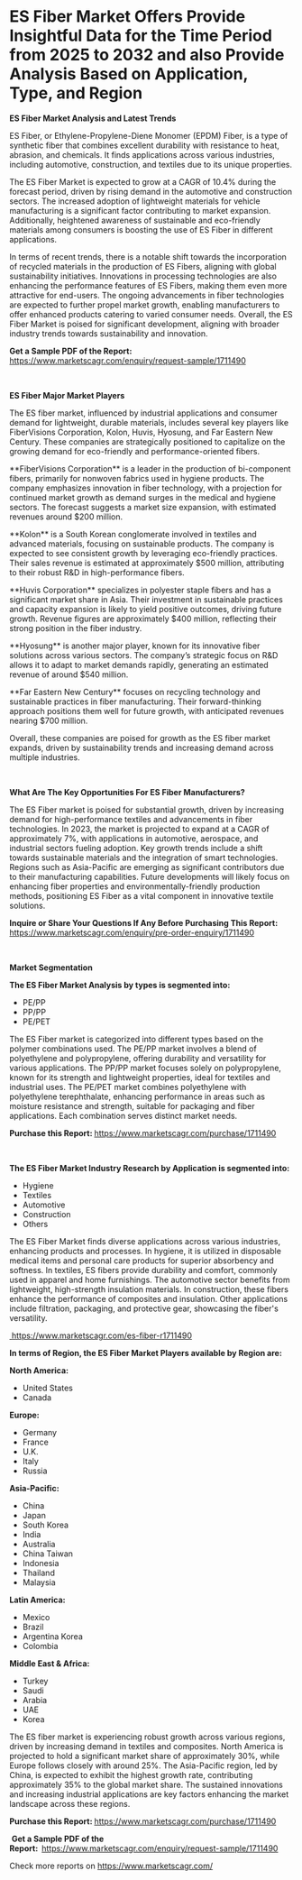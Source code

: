 <p><h1>ES Fiber Market Offers Provide Insightful Data for the Time Period from 2025 to 2032 and also Provide Analysis Based on Application, Type, and Region</h1></p><p><strong>ES Fiber Market Analysis and Latest Trends</strong></p>
<p><p>ES Fiber, or Ethylene-Propylene-Diene Monomer (EPDM) Fiber, is a type of synthetic fiber that combines excellent durability with resistance to heat, abrasion, and chemicals. It finds applications across various industries, including automotive, construction, and textiles due to its unique properties. </p><p>The ES Fiber Market is expected to grow at a CAGR of 10.4% during the forecast period, driven by rising demand in the automotive and construction sectors. The increased adoption of lightweight materials for vehicle manufacturing is a significant factor contributing to market expansion. Additionally, heightened awareness of sustainable and eco-friendly materials among consumers is boosting the use of ES Fiber in different applications.</p><p>In terms of recent trends, there is a notable shift towards the incorporation of recycled materials in the production of ES Fibers, aligning with global sustainability initiatives. Innovations in processing technologies are also enhancing the performance features of ES Fibers, making them even more attractive for end-users. The ongoing advancements in fiber technologies are expected to further propel market growth, enabling manufacturers to offer enhanced products catering to varied consumer needs. Overall, the ES Fiber Market is poised for significant development, aligning with broader industry trends towards sustainability and innovation.</p></p>
<p><strong>Get a Sample PDF of the Report:&nbsp;</strong> <a href="https://www.marketscagr.com/enquiry/request-sample/1711490?utm_campaign=2944&utm_medium=2&utm_source=Github&utm_content=ia&utm_term=27032025&utm_id=es-fiber">https://www.marketscagr.com/enquiry/request-sample/1711490</a></p>
<p>&nbsp;</p>
<p><strong>ES Fiber Major Market Players</strong></p>
<p><p>The ES fiber market, influenced by industrial applications and consumer demand for lightweight, durable materials, includes several key players like FiberVisions Corporation, Kolon, Huvis, Hyosung, and Far Eastern New Century. These companies are strategically positioned to capitalize on the growing demand for eco-friendly and performance-oriented fibers.</p><p>**FiberVisions Corporation** is a leader in the production of bi-component fibers, primarily for nonwoven fabrics used in hygiene products. The company emphasizes innovation in fiber technology, with a projection for continued market growth as demand surges in the medical and hygiene sectors. The forecast suggests a market size expansion, with estimated revenues around $200 million.</p><p>**Kolon** is a South Korean conglomerate involved in textiles and advanced materials, focusing on sustainable products. The company is expected to see consistent growth by leveraging eco-friendly practices. Their sales revenue is estimated at approximately $500 million, attributing to their robust R&D in high-performance fibers.</p><p>**Huvis Corporation** specializes in polyester staple fibers and has a significant market share in Asia. Their investment in sustainable practices and capacity expansion is likely to yield positive outcomes, driving future growth. Revenue figures are approximately $400 million, reflecting their strong position in the fiber industry.</p><p>**Hyosung** is another major player, known for its innovative fiber solutions across various sectors. The company’s strategic focus on R&D allows it to adapt to market demands rapidly, generating an estimated revenue of around $540 million.</p><p>**Far Eastern New Century** focuses on recycling technology and sustainable practices in fiber manufacturing. Their forward-thinking approach positions them well for future growth, with anticipated revenues nearing $700 million.</p><p>Overall, these companies are poised for growth as the ES fiber market expands, driven by sustainability trends and increasing demand across multiple industries.</p></p>
<p>&nbsp;</p>
<p><strong>What Are The Key Opportunities For ES Fiber Manufacturers?</strong></p>
<p><p>The ES Fiber market is poised for substantial growth, driven by increasing demand for high-performance textiles and advancements in fiber technologies. In 2023, the market is projected to expand at a CAGR of approximately 7%, with applications in automotive, aerospace, and industrial sectors fueling adoption. Key growth trends include a shift towards sustainable materials and the integration of smart technologies. Regions such as Asia-Pacific are emerging as significant contributors due to their manufacturing capabilities. Future developments will likely focus on enhancing fiber properties and environmentally-friendly production methods, positioning ES Fiber as a vital component in innovative textile solutions.</p></p>
<p><strong>Inquire or Share Your Questions If Any Before Purchasing This Report:</strong> <a href="https://www.marketscagr.com/enquiry/pre-order-enquiry/1711490?utm_campaign=2944&utm_medium=2&utm_source=Github&utm_content=ia&utm_term=27032025&utm_id=es-fiber">https://www.marketscagr.com/enquiry/pre-order-enquiry/1711490</a></p>
<p>&nbsp;</p>
<p><strong>Market Segmentation</strong></p>
<p><strong>The ES Fiber Market Analysis by types is segmented into:</strong></p>
<p><ul><li>PE/PP</li><li>PP/PP</li><li>PE/PET</li></ul></p>
<p><p>The ES Fiber market is categorized into different types based on the polymer combinations used. The PE/PP market involves a blend of polyethylene and polypropylene, offering durability and versatility for various applications. The PP/PP market focuses solely on polypropylene, known for its strength and lightweight properties, ideal for textiles and industrial uses. The PE/PET market combines polyethylene with polyethylene terephthalate, enhancing performance in areas such as moisture resistance and strength, suitable for packaging and fiber applications. Each combination serves distinct market needs.</p></p>
<p><strong>Purchase this Report:&nbsp;</strong><a href="https://www.marketscagr.com/purchase/1711490?utm_campaign=2944&utm_medium=2&utm_source=Github&utm_content=ia&utm_term=27032025&utm_id=es-fiber">https://www.marketscagr.com/purchase/1711490</a></p>
<p>&nbsp;</p>
<p><strong>The ES Fiber Market Industry Research by Application is segmented into:</strong></p>
<p><ul><li>Hygiene</li><li>Textiles</li><li>Automotive</li><li>Construction</li><li>Others</li></ul></p>
<p><p>The ES Fiber Market finds diverse applications across various industries, enhancing products and processes. In hygiene, it is utilized in disposable medical items and personal care products for superior absorbency and softness. In textiles, ES fibers provide durability and comfort, commonly used in apparel and home furnishings. The automotive sector benefits from lightweight, high-strength insulation materials. In construction, these fibers enhance the performance of composites and insulation. Other applications include filtration, packaging, and protective gear, showcasing the fiber's versatility.</p></p>
<p><a href="https://www.marketscagr.com/es-fiber-r1711490?utm_campaign=2944&utm_medium=2&utm_source=Github&utm_content=ia&utm_term=27032025&utm_id=es-fiber">&nbsp;https://www.marketscagr.com/es-fiber-r1711490</a></p>
<p><strong>In terms of Region, the ES Fiber Market Players available by Region are:</strong></p>
<p>
    <p> <strong> North America: </strong>
        <ul>
            <li>United States</li>
            <li>Canada</li>
        </ul>
        </p> 
    <p> <strong> Europe: </strong>
        <ul>
            <li>Germany</li>
            <li>France</li>
            <li>U.K.</li>
            <li>Italy</li>
            <li>Russia</li>
        </ul>
        </p> 
    <p> <strong> Asia-Pacific: </strong>
        <ul>
            <li>China</li>
            <li>Japan</li>
            <li>South Korea</li>
            <li>India</li>
            <li>Australia</li>
            <li>China Taiwan</li>
            <li>Indonesia</li>
            <li>Thailand</li>
            <li>Malaysia</li>
        </ul>
        </p> 
    <p> <strong> Latin America: </strong>
        <ul>
            <li>Mexico</li>
            <li>Brazil</li>
            <li>Argentina Korea</li>
            <li>Colombia</li>
        </ul>
        </p> 
    <p> <strong> Middle East & Africa: </strong>
        <ul>
            <li>Turkey</li>
            <li>Saudi</li>
            <li>Arabia</li>
            <li>UAE</li>
            <li>Korea</li>
        </ul>
    </p>
    </p>
<p><p>The ES fiber market is experiencing robust growth across various regions, driven by increasing demand in textiles and composites. North America is projected to hold a significant market share of approximately 30%, while Europe follows closely with around 25%. The Asia-Pacific region, led by China, is expected to exhibit the highest growth rate, contributing approximately 35% to the global market share. The sustained innovations and increasing industrial applications are key factors enhancing the market landscape across these regions.</p></p>
<p><strong>Purchase this Report: </strong><a href="https://www.marketscagr.com/purchase/1711490?utm_campaign=2944&utm_medium=2&utm_source=Github&utm_content=ia&utm_term=27032025&utm_id=es-fiber">https://www.marketscagr.com/purchase/1711490</a></p>
<p>&nbsp;<strong>Get a Sample PDF of the Report:&nbsp;&nbsp;</strong><a href="https://www.marketscagr.com/enquiry/request-sample/1711490?utm_campaign=2944&utm_medium=2&utm_source=Github&utm_content=ia&utm_term=27032025&utm_id=es-fiber">https://www.marketscagr.com/enquiry/request-sample/1711490</a></p>
<p><strong></strong></p>
<p>Check more reports on <a href="https://www.marketscagr.com/?utm_campaign=2944&utm_medium=2&utm_source=Github&utm_content=ia&utm_term=27032025&utm_id=es-fiber">https://www.marketscagr.com/</a></p>